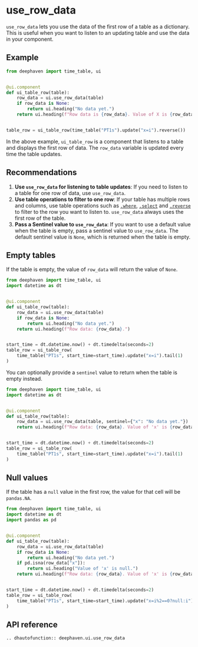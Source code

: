 # use_row_data

`use_row_data` lets you use the data of the first row of a table as a dictionary. This is useful when you want to listen to an updating table and use the data in your component.

## Example

```python
from deephaven import time_table, ui


@ui.component
def ui_table_row(table):
    row_data = ui.use_row_data(table)
    if row_data is None:
        return ui.heading("No data yet.")
    return ui.heading(f"Row data is {row_data}. Value of X is {row_data['x']}")


table_row = ui_table_row(time_table("PT1s").update("x=i").reverse())
```

In the above example, `ui_table_row` is a component that listens to a table and displays the first row of data. The `row_data` variable is updated every time the table updates.

## Recommendations

1. **Use `use_row_data` for listening to table updates**: If you need to listen to a table for one row of data, use `use_row_data`.
2. **Use table operations to filter to one row**: If your table has multiple rows and columns, use table operations such as [`.where`](/core/docs/reference/table-operations/filter/where/), [`.select`](/core/docs/reference/table-operations/select/) and [`.reverse`](/core/docs/reference/table-operations/sort/reverse/) to filter to the row you want to listen to. `use_row_data` always uses the first row of the table.
3. **Pass a Sentinel value to `use_row_data`**: If you want to use a default value when the table is empty, pass a sentinel value to `use_row_data`. The default sentinel value is `None`, which is returned when the table is empty.

## Empty tables

If the table is empty, the value of `row_data` will return the value of `None`.

```python
from deephaven import time_table, ui
import datetime as dt


@ui.component
def ui_table_row(table):
    row_data = ui.use_row_data(table)
    if row_data is None:
        return ui.heading("No data yet.")
    return ui.heading(f"Row data: {row_data}.")


start_time = dt.datetime.now() + dt.timedelta(seconds=2)
table_row = ui_table_row(
    time_table("PT1s", start_time=start_time).update("x=i").tail(1)
)
```

You can optionally provide a `sentinel` value to return when the table is empty instead.

```python
from deephaven import time_table, ui
import datetime as dt


@ui.component
def ui_table_row(table):
    row_data = ui.use_row_data(table, sentinel={"x": "No data yet."})
    return ui.heading(f"Row data: {row_data}. Value of 'x' is {row_data['x']}")


start_time = dt.datetime.now() + dt.timedelta(seconds=2)
table_row = ui_table_row(
    time_table("PT1s", start_time=start_time).update("x=i").tail(1)
)
```

## Null values

If the table has a `null` value in the first row, the value for that cell will be `pandas.NA`.

```python
from deephaven import time_table, ui
import datetime as dt
import pandas as pd


@ui.component
def ui_table_row(table):
    row_data = ui.use_row_data(table)
    if row_data is None:
        return ui.heading("No data yet.")
    if pd.isna(row_data["x"]):
        return ui.heading("Value of 'x' is null.")
    return ui.heading(f"Row data: {row_data}. Value of 'x' is {row_data['x']}")


start_time = dt.datetime.now() + dt.timedelta(seconds=2)
table_row = ui_table_row(
    time_table("PT1s", start_time=start_time).update("x=i%2==0?null:i").tail(1)
)
```

## API reference

```{eval-rst}
.. dhautofunction:: deephaven.ui.use_row_data
```
